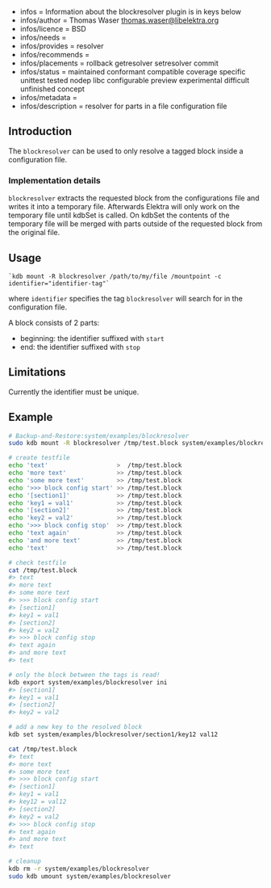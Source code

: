- infos = Information about the blockresolver plugin is in keys below
- infos/author = Thomas Waser <thomas.waser@libelektra.org>
- infos/licence = BSD
- infos/needs =
- infos/provides = resolver
- infos/recommends =
- infos/placements = rollback getresolver setresolver commit
- infos/status = maintained conformant compatible coverage specific unittest tested nodep libc configurable preview experimental difficult unfinished concept
- infos/metadata =
- infos/description = resolver for parts in a file configuration file

## Introduction

The `blockresolver` can be used to only resolve a tagged block inside a configuration file.

### Implementation details

`blockresolver` extracts the requested block from the configurations file and writes it into a temporary file. Afterwards Elektra will only work on the temporary file until kdbSet is called. On kdbSet the contents of the temporary file will be merged with parts outside of the requested block from the original file.

## Usage

    `kdb mount -R blockresolver /path/to/my/file /mountpoint -c identifier="identifier-tag"`

where `identifier` specifies the tag `blockresolver` will search for in the configuration file.

A block consists of 2 parts:
- beginning: the identifier suffixed with `start`
- end: the identifier suffixed with `stop`

## Limitations

Currently the identifier must be unique.

## Example
```sh
# Backup-and-Restore:system/examples/blockresolver
sudo kdb mount -R blockresolver /tmp/test.block system/examples/blockresolver -c identifier=">>> block config" ini

# create testfile
echo 'text'                   >  /tmp/test.block
echo 'more text'              >> /tmp/test.block
echo 'some more text'         >> /tmp/test.block
echo '>>> block config start' >> /tmp/test.block
echo '[section1]'             >> /tmp/test.block
echo 'key1 = val1'            >> /tmp/test.block
echo '[section2]'             >> /tmp/test.block
echo 'key2 = val2'            >> /tmp/test.block
echo '>>> block config stop'  >> /tmp/test.block
echo 'text again'             >> /tmp/test.block
echo 'and more text'          >> /tmp/test.block
echo 'text'                   >> /tmp/test.block

# check testfile
cat /tmp/test.block
#> text
#> more text
#> some more text
#> >>> block config start
#> [section1]
#> key1 = val1
#> [section2]
#> key2 = val2
#> >>> block config stop
#> text again
#> and more text
#> text

# only the block between the tags is read!
kdb export system/examples/blockresolver ini
#> [section1]
#> key1 = val1
#> [section2]
#> key2 = val2

# add a new key to the resolved block
kdb set system/examples/blockresolver/section1/key12 val12

cat /tmp/test.block
#> text
#> more text
#> some more text
#> >>> block config start
#> [section1]
#> key1 = val1
#> key12 = val12
#> [section2]
#> key2 = val2
#> >>> block config stop
#> text again
#> and more text
#> text

# cleanup
kdb rm -r system/examples/blockresolver
sudo kdb umount system/examples/blockresolver
```
